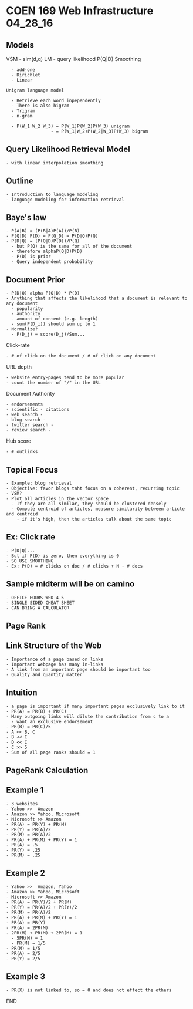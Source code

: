 # COEN 169 Web Infrastructure 04_28_16

## Models

  VSM - sim(d,q)
  LM - query likelihood P(Q|D)
    Smoothing

      - add-one
      - Dirichlet
      - Linear

    Unigram language model

      - Retrieve each word inpependently
      - There is also higram
      - Trigram
      - n-gram

      - P(W_1 W_2 W_3) = P(W_1)P(W_2)P(W_3) unigram
                     - = P(W_1|W_2)P(W_2|W_3)P(W_3) bigram

## Query Likelihood Retrieval Model

    - with linear interpolation smoothing

## Outline

    - Introduction to language modeling
    - language modeling for information retrieval

## Baye's law

    - P(A|B) = (P(B|A)P(A))/P(B)
    - P(Q|D) P(D) = P(Q_D) = P(D|Q)P(Q)
    - P(D|Q) = (P(Q|D)P(D))/P(Q)
      - but P(Q) is the same for all of the document
      - therefore alphaP(Q|D)P(D)
      - P(D) is prior
      - Query independent probability

## Document Prior

    - P(D|Q) alpha P(Q|D) * P(D)
    - Anything that affects the likelihood that a document is relevant to any document
      - popularity
      - authority
      - amount of content (e.g. length)
      - sum(P(D_i)) should sum up to 1
    - Normalize?
      - P(D_j) = score(D_j)/Sum...

  Click-rate

    - # of click on the document / # of click on any document

  URL depth

    - website entry-pages tend to be more popular
    - count the number of "/" in the URL

  Document Authority

    - endorsements
    - scientific - citations
    - web search -
    - blog search -
    - twitter search -
    - review search -

  Hub score

    - # outlinks

## Topical Focus

    - Example: blog retrieval
    - Objective: favor blogs taht focus on a coherent, recurring topic
    - VSM?
    - Plot all articles in the vector space
      - If they are all similar, they should be clustered densely
      - Compute centroid of articles, measure similarity between article and centroid
        - if it's high, then the articles talk about the same topic

## Ex: Click rate

    - P(D|Q)...
    - But if P(D) is zero, then everything is 0
    - SO USE SMOOTHING
    - Ex: P(D) = # clicks on doc / # clicks + N - # docs

## Sample midterm will be on camino

    - OFFICE HOURS WED 4-5
    - SINGLE SIDED CHEAT SHEET
    - CAN BRING A CALCULATOR

## Page Rank

## Link Structure of the Web

    - Importance of a page based on links
    - Important webpage has many in-links
    - A link from an important page should be important too
    - Quality and quantity matter

## Intuition

    - a page is important if many important pages exclusively link to it
    - PR(A) = PR(B) + PR(C)
    - Many outgoing links will dilute the contribution from c to a
      - want an exclusive endorsement
    - PR(B) = PR(C)/5
    - A << B, C
    - B << C
    - D << C
    - C >> 5
    - Sum of all page ranks should = 1

## PageRank Calculation

## Example 1

    - 3 websites
    - Yahoo >>  Amazon
    - Amazon >> Yahoo, Microsoft
    - Microsoft >> Amazon
    - PR(A) = PR(Y) + PR(M)
    - PR(Y) = PR(A)/2
    - PR(M) = PR(A)/2
    - PR(A) + PR(M) + PR(Y) = 1
    - PR(A) = .5
    - PR(Y) = .25
    - PR(M) = .25

## Example 2

    - Yahoo >>  Amazon, Yahoo
    - Amazon >> Yahoo, Microsoft
    - Microsoft >> Amazon
    - PR(A) = PR(Y)/2 + PR(M)
    - PR(Y) = PR(A)/2 + PR(Y)/2
    - PR(M) = PR(A)/2
    - PR(A) + PR(M) + PR(Y) = 1
    - PR(A) = PR(Y)
    - PR(A) = 2PR(M)
    - 2PR(M) + PR(M) + 2PR(M) = 1
      - 5PR(M) = 1
      - PR(M) = 1/5
    - PR(M) = 1/5
    - PR(A) = 2/5
    - PR(Y) = 2/5

## Example 3

    - PR(X) is not linked to, so = 0 and does not effect the others

END
